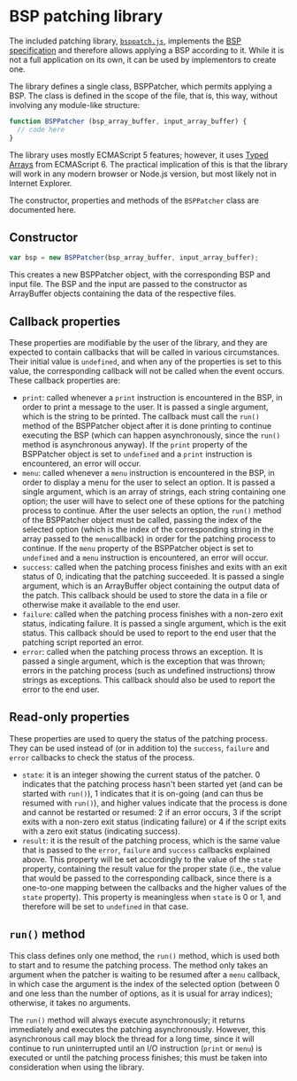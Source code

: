# BSP patching library

The included patching library, [`bsppatch.js`](bsppatch.js), implements the [BSP specification](specification.md) and
therefore allows applying a BSP according to it. While it is not a full application on its own, it can be used by
implementors to create one.

The library defines a single class, BSPPatcher, which permits applying a BSP. The class is defined in the scope of the
file, that is, this way, without involving any module-like structure:

```javascript
function BSPPatcher (bsp_array_buffer, input_array_buffer) {
  // code here
}
```

The library uses mostly ECMAScript 5 features; however, it uses [Typed Arrays][typed-arrays] from ECMAScript 6. The
practical implication of this is that the library will work in any modern browser or Node.js version, but most likely
not in Internet Explorer.

[typed-arrays]: https://developer.mozilla.org/en-US/docs/Web/JavaScript/Typed_arrays

The constructor, properties and methods of the `BSPPatcher` class are documented here.

## Constructor

```javascript
var bsp = new BSPPatcher(bsp_array_buffer, input_array_buffer);
```

This creates a new BSPPatcher object, with the corresponding BSP and input file. The BSP and the input are passed to
the constructor as ArrayBuffer objects containing the data of the respective files.

## Callback properties

These properties are modifiable by the user of the library, and they are expected to contain callbacks that will be
called in various circumstances. Their initial value is `undefined`, and when any of the properties is set to this
value, the corresponding callback will not be called when the event occurs. These callback properties are:

* `print`: called whenever a `print` instruction is encountered in the BSP, in order to print a message to the user. It
  is passed a single argument, which is the string to be printed. The callback must call the `run()` method of the
  BSPPatcher object after it is done printing to continue executing the BSP (which can happen asynchronously, since the
  `run()` method is asynchronous anyway). If the `print` property of the BSPPatcher object is set to `undefined` and a
  `print` instruction is encountered, an error will occur.
* `menu`: called whenever a `menu` instruction is encountered in the BSP, in order to display a menu for the user to
  select an option. It is passed a single argument, which is an array of strings, each string containing one option;
  the user will have to select one of these options for the patching process to continue. After the user selects an
  option, the `run()` method of the BSPPatcher object must be called, passing the index of the selected option (which
  is the index of the corresponding string in the array passed to the `menu`callback) in order for the patching process
  to continue. If the `menu` property of the BSPPatcher object is set to `undefined` and a `menu` instruction is
  encountered, an error will occur.
* `success`: called when the patching process finishes and exits with an exit status of 0, indicating that the patching
  succeeded. It is passed a single argument, which is an ArrayBuffer object containing the output data of the patch.
  This callback should be used to store the data in a file or otherwise make it available to the end user.
* `failure`: called when the patching process finishes with a non-zero exit status, indicating failure. It is passed a
  single argument, which is the exit status. This callback should be used to report to the end user that the patching
  script reported an error.
* `error`: called when the patching process throws an exception. It is passed a single argument, which is the exception
  that was thrown; errors in the patching process (such as undefined instructions) throw strings as exceptions. This
  callback should also be used to report the error to the end user.

## Read-only properties

These properties are used to query the status of the patching process. They can be used instead of (or in addition to)
the `success`, `failure` and `error` callbacks to check the status of the process.

* `state`: it is an integer showing the current status of the patcher. 0 indicates that the patching process hasn't
  been started yet (and can be started with `run()`), 1 indicates that it is on-going (and can thus be resumed with
  `run()`), and higher values indicate that the process is done and cannot be restarted or resumed: 2 if an error
  occurs, 3 if the script exits with a non-zero exit status (indicating failure) or 4 if the script exits with a zero
  exit status (indicating success).
* `result`: it is the result of the patching process, which is the same value that is passed to the `error`, `failure`
  and `success` callbacks explained above. This property will be set accordingly to the value of the `state` property,
  containing the result value for the proper state (i.e., the value that would be passed to the corresponding callback,
  since there is a one-to-one mapping between the callbacks and the higher values of the `state` property). This
  property is meaningless when `state` is 0 or 1, and therefore will be set to `undefined` in that case.

## `run()` method

This class defines only one method, the `run()` method, which is used both to start and to resume the patching process.
The method only takes an argument when the patcher is waiting to be resumed after a `menu` callback, in which case the
argument is the index of the selected option (between 0 and one less than the number of options, as it is usual for
array indices); otherwise, it takes no arguments.

The `run()` method will always execute asynchronously; it returns immediately and executes the patching asynchronously.
However, this asynchronous call may block the thread for a long time, since it will continue to run uninterrupted until
an I/O instruction (`print` or `menu`) is executed or until the patching process finishes; this must be taken into
consideration when using the library.

